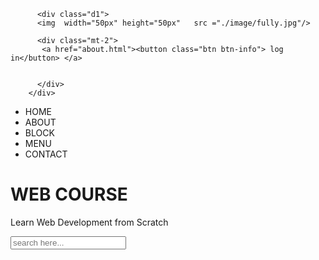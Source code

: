 <!DOCTYPE html>
<html lang="en">
<head>
  
  <title>website</title>
  <link href="https://cdn.jsdelivr.net/npm/bootstrap@5.3.7/dist/css/bootstrap.min.css" rel="stylesheet" integrity="sha384-LN+7fdVzj6u52u30Kp6M/trliBMCMKTyK833zpbD+pXdCLuTusPj697FH4R/5mcr" crossorigin="anonymous">

  <link rel="stylesheet" href="style.css">

  <!-- background image -->
<style type="text/css">

  body{
    background-image:url("./image/blue.jpg");
    background-repeat:no-repeat ;
   background-size: cover;
  }

</style>
 </head> 

<body>
<!-- <center>
 <h1 style="font-size: 100px; font-family:Arial ; color: black;"> Life is Beautiful</h1>
</center> -->
<div>
  
          <div class="d1">
          <img  width="50px" height="50px"   src ="./image/fully.jpg"/>
          
          <div class="mt-2">
           <a href="about.html"><button class="btn btn-info"> log in</button> </a>
           

          </div>
        </div>
        
  
<!-- navigation bar -->

  <div class="mt-3">
  <ul class="four">
  <li> HOME</li>
  <li> ABOUT</li>
  <li> BLOCK</li>
<li>MENU</li>
<li>CONTACT</li>

</ul>
  </div>
  

 

  </div>

  <!-- heading -->

<div class="two">
  <h1 class="display-4"> WEB COURSE</h1>
  <p class="lead">Learn Web Development from Scratch</p>
  <div class="search-box">
     <input type="text" placeholder="search here...">
  </div>


</div>
<script src="https://cdn.jsdelivr.net/npm/bootstrap@5.3.7/dist/js/bootstrap.bundle.min.js" integrity="sha384-ndDqU0Gzau9qJ1lfW4pNLlhNTkCfHzAVBReH9diLvGRem5+R9g2FzA8ZGN954O5Q" crossorigin="anonymous"></script>
    

</body>
</html>
  
